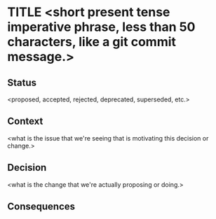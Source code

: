 # TITLE <short present tense imperative phrase, less than 50 characters, like a git commit message.>

## Status

<proposed, accepted, rejected, deprecated, superseded, etc.>

## Context

<what is the issue that we're seeing that is motivating this decision or change.>

## Decision

<what is the change that we're actually proposing or doing.>

## Consequences

<what becomes easier or more difficult to do because of this change.>